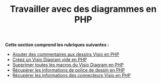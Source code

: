 ﻿---
title: Travailler avec des diagrammes en PHP
type: docs
weight: 30
url: /fr/java/working-with-diagrams-in-php/
---
**Cette section comprend les rubriques suivantes :**

- [Ajouter des commentaires aux dessins Visio en PHP](/diagram/fr/java/add-comments-to-visio-drawings-in-php/)
- [Créez un Visio Diagram vide en PHP](/diagram/fr/java/create-an-empty-visio-diagram-in-php/)
- [Supprimer toutes les macros du Visio Diagram en PHP](/diagram/fr/java/remove-all-macros-from-the-visio-diagram-in-php/)
- [Récupérer les informations de police de dessin en PHP](/diagram/fr/java/retrieve-drawing-font-information-in-php/)
- [Récupérer les informations des connecteurs Visio en PHP](/diagram/fr/java/retrieve-visio-connectors-information-in-php/)

